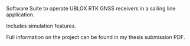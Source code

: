 Software Suite to operate UBLOX RTK GNSS receivers in a sailing line application.

Includes simulation features.

Full information on the project can be found in my thesis submission PDF.